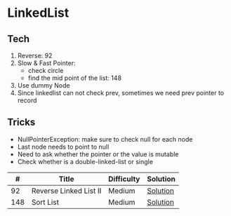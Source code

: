 # LinkedList

## Tech
1. Reverse: 92
2. Slow & Fast Pointer: 
    - check circle
    - find the mid point of the list: 148
3. Use dummy Node
4. Since linkedlist can not check prev, sometimes we need prev pointer to record


## Tricks
  - NullPointerException: make sure to check null for each node
  - Last node needs to point to null
  - Need to ask whether the pointer or the value is mutable
  - Check whether is a double-linked-list or single


\# | Title | Difficulty | Solution
---|---|---|---
92 | Reverse Linked List II | Medium | [Solution](LinkedList/92.%20Reverse%20Linked%20List%20II)
148 | Sort List | Medium | [Solution](LinkedList/148.%20Sort%20List)